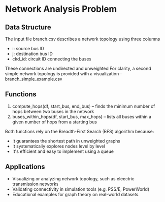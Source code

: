 # Network Analysis Problem
## Data Structure
The input file branch.csv describes a network topology using three columns
* i: source bus ID
* j: destination bus ID
* ckd_id: circuit ID connecting the buses

These connections are undirected and unweighted
For clarity, a second simple network topology is provided with a visualization – branch_simple_example.csv
## Functions
1. compute_hops(df, start_bus, end_bus) – finds the minimum number of hops between two buses in the network
2. buses_within_hops(df, start_bus, max_hops) – lists all buses within a given number of hops from a starting bus

Both functions rely on the Breadth-First Search (BFS) algorithm because:
* It guarantees the shortest path in unweighted graphs
* It systematically explores nodes level by level
* It's efficient and easy to implement using a queue
## Applications 
* Visualizing or analyzing network topology, such as eleectric transmission networks
*   Validating connectivity in simulation tools (e.g. PSS/E, PowerWorld)
* Educational examples for graph theory on real-world datasets
